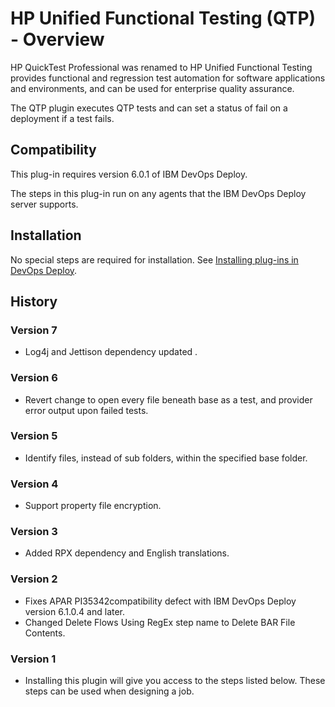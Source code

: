 
# HP Unified Functional Testing (QTP) - Overview

HP QuickTest Professional was renamed to HP Unified Functional Testing provides functional and regression test automation for software applications and environments, and can be used for enterprise quality assurance.

The QTP plugin executes QTP tests and can set a status of fail on a deployment if a test fails.

## Compatibility

This plug-in requires version 6.0.1 of IBM DevOps Deploy.

The steps in this plug-in run on any agents that the IBM DevOps Deploy server supports.

## Installation

No special steps are required for installation. See [Installing plug-ins in DevOps Deploy](https://community.ibm.com/community/user/wasdevops/blogs/laurel-dickson-bull1/2022/06/13/install-plugins "Installing plug-ins in DevOps Deploy").

## History

### Version 7

* Log4j and Jettison dependency updated .

### Version 6

* Revert change to open every file beneath base as a test, and provider error output upon failed tests.

### Version 5

* Identify files, instead of sub folders, within the specified base folder.

### Version 4

* Support property file encryption.

### Version 3

* Added RPX dependency and English translations.

### Version 2

* Fixes APAR PI35342compatibility defect with IBM DevOps Deploy version 6.1.0.4 and later.
* Changed Delete Flows Using RegEx step name to Delete BAR File Contents.

### Version 1

* Installing this plugin will give you access to the steps listed below. These steps can be used when designing a job.
